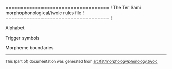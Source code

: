 =================================== !
The Ter Sami morphophonological/twolc rules file !
=================================== !

Alphabet

Trigger symbols

Morpheme boundaries

* * *

<small>This (part of) documentation was generated from [src/fst/morphology/phonology.twolc](https://github.com/giellalt/lang-sjt/blob/main/src/fst/morphology/phonology.twolc)</small>
